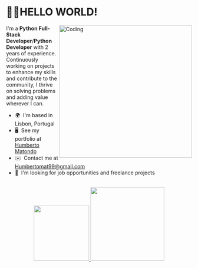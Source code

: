 👋🏿HELLO WORLD!
============================
 
<img align="right" alt="Coding" width="360" src="https://media-exp1.licdn.com/dms/image/C4E22AQHqhTFTMF9MJw/feedshare-shrink_2048_1536/0/1663944993804?e=2147483647&v=beta&t=15BsZ6y3cu5e60pLON3JcqtG4myjnvf9a-ECpm3lCvI">


I'm a **Python Full-Stack Developer**/**Python Developer** with 2 years of experience. Continuously working on projects to enhance my skills and contribute to the community, I thrive on solving problems and adding value wherever I can.
<br>

* 🌍  I'm based in Lisbon, Portugal
* 🖥️  See my portfolio at [Humberto Matondo](https://humberto-matondo.vercel.app)
* ✉️  Contact me at [Humbertomat99@gmail.com](mailto:Humbertomat99@gmail.com)
* 🎯  I'm looking for job opportunities and freelance projects

<br>
 
<div align="center">
  <a href="https://github.com/humberto-matondo">
    <img height="150em" src="https://github-readme-stats.vercel.app/api?username=humberto-matondo&count_private=true&include_all_commits=true&show_icons=true&theme=highcontrast&hide_border=false&show_owner=true"/>
    <img height="200em" src="https://github-readme-stats.vercel.app/api/top-langs/?username=humberto-matondo&theme=highcontrast&hide_border=false&&layout=compact"/>
  </a>

<br><br>
 
